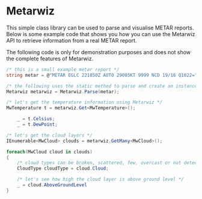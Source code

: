 # **Metarwiz**
This simple class library can be used to parse and visualise METAR reports.  Below is some example code that shows you how you can use the Metarwiz API to retrieve information from a real METAR report.
<br/>

The following code is only for demonstration purposes and does not show the complete features of Metarwiz.
<br/>

```c#
/* this is a small example metar report */
string metar = @"METAR EGLC 221850Z AUTO 29005KT 9999 NCD 19/16 Q1022="

/* the following uses the static method to parse and create an instance of Metarwiz */
Metarwiz metarwiz = Metarwiz.Parse(metar);

/* let's get the temperature information using Metarwiz */
MwTemperature t = metarwiz.Get<MwTemperature>();

    _ = t.Celsius;
    _ = t.DewPoint;

/* let's get the cloud layers */
IEnumerable<MwCloud> clouds = metarwiz.GetMany<MwCloud>();

foreach(MwCloud cloud in clouds)
{
    /* cloud types can be broken, scattered, few, overcast or not detected. */
    CloudType cloudType = cloud.Cloud;

    /* let's see how high the cloud layer is above ground level */
    _ = cloud.AboveGroundLevel
}
```